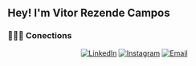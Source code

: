<h2> Hey! I'm Vitor Rezende Campos</h2>

<h3> 🤝🏻‍💻  Conections </h3>

<p align="center">
<a href="https://www.linkedin.com/in/vitorvrc/"><img alt="LinkedIn" src="https://img.shields.io/badge/LinkedIn-Vitor%20Rezende%20Campos-blue?style=flat-square&logo=linkedin"></a>
<a href="https://www.instagram.com/vitorvrc/"><img alt="Instagram" src="https://img.shields.io/badge/Instagram-vitorvrc-blue?style=flat-square&logo=instagram"></a>
<a href="mailto:vitorezende@gmail.com"><img alt="Email" src="https://img.shields.io/badge/Email-vitorezende@gmail.com-blue?style=flat-square&logo=gmail"></a>
</p>
